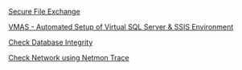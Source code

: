 [Secure File Exchange](https://docs.microsoft.com/en-us/troubleshoot/azure/general/secure-file-exchange-transfer-files)

[VMAS - Automated Setup of Virtual SQL Server & SSIS Environment](https://supportability.visualstudio.com/Big%20Data/_wiki/wikis/Big-Data.wiki/400734/VMAS)

[Check Database Integrity](https://docs.microsoft.com/en-us/sql/t-sql/database-console-commands/dbcc-checkdb-transact-sql?view=sql-server-ver15)

[Check Network using Netmon Trace](https://supportability.visualstudio.com/Big%20Data/_wiki/wikis/Big-Data.wiki/420360/Netmon)